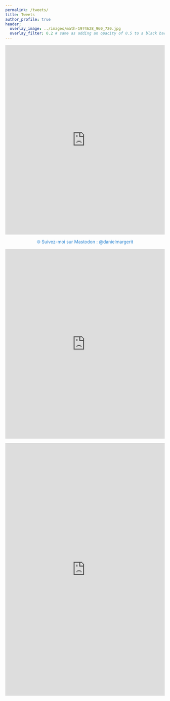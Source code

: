 ```yaml
---
permalink: /tweets/
title: Tweets
author_profile: true
header:
  overlay_image: ../images/math-1974628_960_720.jpg
  overlay_filter: 0.2 # same as adding an opacity of 0.5 to a black background
---
```


<iframe src="https://mathstodon.xyz/@danielmargerit/embed" style="border: none; width: 100%; height: 600px;"></iframe>

<p style="text-align:center">
  <a href="https://mathstodon.xyz/@danielmargerit/" target="_blank" style="text-decoration:none; color:#3088d4;">
    🌐 Suivez-moi sur Mastodon : @danielmargerit
  </a>
</p>
<iframe src="https://mathstodon.xyz/@danielmargerit/embed" style="border: none; width: 100%; height: 600px;"></iframe>


<!-- 
<p style="text-align:center">
  <a class="twitter-timeline" data-height="800" data-width="500" data-theme="dark" href="https://x.com/DMargerit?ref_src=twsrc%5Etfw">
    Please Wait ... Posts & Reposts @DMargerit
  </a> 
  <script async src="https://platform.twitter.com/widgets.js" charset="utf-8"></script>
</p> 
 -->
 
<p style="text-align:center">
<iframe src="https://bsky.app/profile/danielmargerit.bsky.social" style="width:100%; height:800px; border:none;">
  Votre navigateur ne prend pas en charge les iframes. Consultez mon profil sur <a href="https://bsky.app/profile/danielmargerit.bsky.social" target="_blank">Bluesky</a>.
</iframe>
</p>


